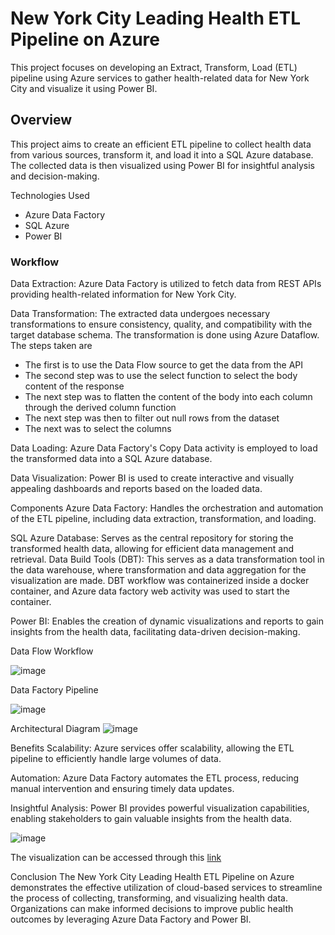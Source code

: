 # New York City Leading Health ETL Pipeline on Azure
This project focuses on developing an Extract, Transform, Load (ETL) pipeline using Azure services to gather health-related data for New York City and visualize it using Power BI.

## Overview
This project aims to create an efficient ETL pipeline to collect health data from various sources, transform it, and load it into a SQL Azure database. The collected data is then visualized using Power BI for insightful analysis and decision-making.

Technologies Used
- Azure Data Factory
- SQL Azure
- Power BI

### Workflow
Data Extraction: Azure Data Factory is utilized to fetch data from REST APIs providing health-related information for New York City.

Data Transformation: The extracted data undergoes necessary transformations to ensure consistency, quality, and compatibility with the target database schema. The transformation is done using Azure Dataflow. The steps taken are
- The first is to use the Data Flow source to get the data from the API
- The second step was to use the select function to select the body content of the response
- The next step was to flatten the content of the body into each column through the derived column function
- The next step was then to filter out null rows from the dataset
- The next was to select the columns

Data Loading: Azure Data Factory's Copy Data activity is employed to load the transformed data into a SQL Azure database.

Data Visualization: Power BI is used to create interactive and visually appealing dashboards and reports based on the loaded data.

Components
Azure Data Factory: Handles the orchestration and automation of the ETL pipeline, including data extraction, transformation, and loading.

SQL Azure Database: Serves as the central repository for storing the transformed health data, allowing for efficient data management and retrieval.
Data Build Tools (DBT): This serves as a data transformation tool in the data warehouse, where transformation and data aggregation for the visualization are made. 
DBT workflow was containerized inside a docker container, and Azure data factory web activity was used to start the container. 

Power BI: Enables the creation of dynamic visualizations and reports to gain insights from the health data, facilitating data-driven decision-making.

Data Flow Workflow 

![image](https://github.com/Idowuilekura/new_york_city_health_etl/assets/38056084/f830da80-3bde-4bb1-b89c-8dd9e9ca19f1)


Data Factory Pipeline 

![image](https://github.com/Idowuilekura/new_york_city_health_etl/assets/38056084/44ea9ce2-49a8-4833-bf11-fee49efc19d7)




Architectural Diagram 
![image](https://github.com/Idowuilekura/new_york_city_health_etl/assets/38056084/f4e07fd3-c01a-45dd-80c2-50726611823e)


Benefits
Scalability: Azure services offer scalability, allowing the ETL pipeline to efficiently handle large volumes of data.

Automation: Azure Data Factory automates the ETL process, reducing manual intervention and ensuring timely data updates.

Insightful Analysis: Power BI provides powerful visualization capabilities, enabling stakeholders to gain valuable insights from the health data.

![image](https://github.com/Idowuilekura/new_york_city_health_etl/assets/38056084/3d1eec66-4af2-4ebd-9dfe-b879f81d58c5)


The visualization can be accessed through this [link](https://app.powerbi.com/view?r=eyJrIjoiMThmZDE3NDgtNDhkOS00ODQxLWJhNWYtNTQ4NmFmOTBiZDFhIiwidCI6IjJlODZmNjcyLTY3ZGYtNGZjMC04NmE2LWZmZTc4MTY3MTA0ZSIsImMiOjl9)




Conclusion
The New York City Leading Health ETL Pipeline on Azure demonstrates the effective utilization of cloud-based services to streamline the process of collecting, transforming, and visualizing health data. Organizations can make informed decisions to improve public health outcomes by leveraging Azure Data Factory and Power BI.
